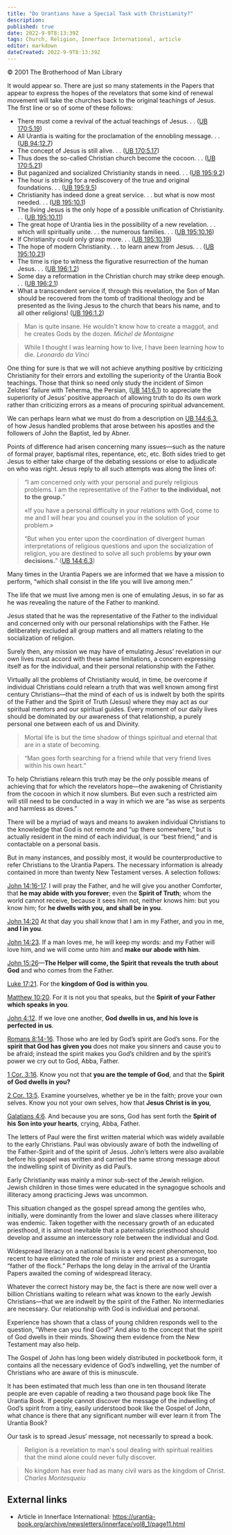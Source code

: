 ```yaml
---
title: "Do Urantians have a Special Task with Christianity?"
description: 
published: true
date: 2022-9-9T8:13:39Z
tags: Church, Religion, Innerface International, article
editor: markdown
dateCreated: 2022-9-9T8:13:39Z
---
```


<p class="v-card v-sheet theme--light grey lighten-3 px-2">© 2001 The Brotherhood of Man Library</p>

It would appear so. There are just so many statements in the Papers that appear to express the hopes of the revelators that some kind of renewal movement will take the churches back to the original teachings of Jesus. The first line or so of some of these follows:

- There must come a revival of the actual teachings of Jesus. . .  ([UB 170:5.19](/en/The_Urantia_Book/170#p5_19))
- All Urantia is waiting for the proclamation of the ennobling message. . . ([UB 94:12.7](/en/The_Urantia_Book/94#p12_7))
- The concept of Jesus is still alive. . . ([UB 170:5.17](/en/The_Urantia_Book/170#p5_17))
- Thus does the so-called Christian church become the cocoon. . . ([UB 170:5.21](/en/The_Urantia_Book/170#p5_21))
- But paganized and socialized Christianity stands in need. . . ([UB 195:9.2](/en/The_Urantia_Book/195#p9_2))
- The hour is striking for a rediscovery of the true and original foundations. . . ([UB 195:9.5](/en/The_Urantia_Book/195#p9_5))
- Christianity has indeed done a great service. . . but what is now most needed. . . ([UB 195:10.1](/en/The_Urantia_Book/195#p10_1))
- The living Jesus is the only hope of a possible unification of Christianity. . . ([UB 195:10.11](/en/The_Urantia_Book/195#p10_11))
- The great hope of Urantia lies in the possibility of a new revelation. . . which will spiritually unite. . . the numerous families. . . ([UB 195:10.16](/en/The_Urantia_Book/195#p10_16))
- If Christianity could only grasp more. . . ([UB 195:10.19](/en/The_Urantia_Book/195#p10_19))
- The hope of modern Christianity. . . to learn anew from Jesus. . . ([UB 195:10.21](/en/The_Urantia_Book/195#p10_21))
- The time is ripe to witness the figurative resurrection of the human Jesus. . . ([UB 196:1.2](/en/The_Urantia_Book/196#p1_2))
- Some day a reformation in the Christian church may strike deep enough. . . ([UB 196:2.1](/en/The_Urantia_Book/196#p2_1))
- What a transcendent service if, through this revelation, the Son of Man should be recovered from the tomb of traditional theology and be presented as the living Jesus to the church that bears his name, and to all other religions! ([UB 196:1.2](/en/The_Urantia_Book/196#p1_2))

> Man is quite insane. He wouldn't know how to create a maggot, and he creates Gods by the dozen.
> _Michel de Montaigne_

> While I thought I was learning how to live, I have been learning how to die.
> _Leonardo da Vinci_

One thing for sure is that we will not achieve anything positive by criticizing Christianity for their errors and extolling the superiority of the Urantia Book teachings. Those that think so need only study the incident of Simon Zelotes’ failure with Teherma, the Persian, ([UB 141:6.1](/en/The_Urantia_Book/141#p6_1)) to appreciate the superiority of Jesus’ positive approach of allowing truth to do its own work rather than criticizing errors as a means of procuring spiritual advancement.

We can perhaps learn what we must do from a description on [UB 144:6.3](/en/The_Urantia_Book/144#p6_3), of how Jesus handled problems that arose between his apostles and the followers of John the Baptist, led by Abner.

Points of difference had arisen concerning many issues—such as the nature of formal prayer, baptismal rites, repentance, etc, etc. Both sides tried to get Jesus to either take charge of the debating sessions or else to adjudicate on who was right. Jesus reply to all such attempts was along the lines of:

> “I am concerned only with your personal and purely religious problems. I am the representative of the Father **to the individual, not to the group.**”
> 
> «If you have a personal difficulty in your relations with God, come to me and I will hear you and counsel you in the solution of your problem.»
> 
> “But when you enter upon the coordination of divergent human interpretations of religious questions and upon the socialization of religion, you are destined to solve all such problems **by your own decisions.**” ([UB 144:6.3](/en/The_Urantia_Book/144#p6_3))

Many times in the Urantia Papers we are informed that we have a mission to perform, “which shall consist in the life you will live among men.”

The life that we must live among men is one of emulating Jesus, in so far as he was revealing the nature of the Father to mankind.

Jesus stated that he was the representative of the Father to the individual and concerned only with our personal relationships with the Father. He deliberately excluded all group matters and all matters relating to the socialization of religion.

Surely then, any mission we may have of emulating Jesus’ revelation in our own lives must accord with these same limitations, a concern expressing itself as for the individual, and their personal relationship with the Father.

Virtually all the problems of Christianity would, in time, be overcome if individual Christians could relearn a truth that was well known among first century Christians—that the mind of each of us is indwelt by both the spirits of the Father and the Spirit of Truth (Jesus) where they may act as our spiritual mentors and our spiritual guides. Every moment of our daily lives should be dominated by our awareness of that relationship, a purely personal one between each of us and Divinity.

> Mortal life is but the time shadow of things spiritual and eternal that are in a state of becoming.

> “Man goes forth searching for a friend while that very friend lives within his own heart.”

To help Christians relearn this truth may be the only possible means of achieving that for which the revelators hope—the awakening of Christianity from the cocoon in which it now slumbers. But even such a restricted aim will still need to be conducted in a way in which we are “as wise as serpents and harmless as doves.”

There will be a myriad of ways and means to awaken individual Christians to the knowledge that God is not remote and “up there somewhere,” but is actually resident in the mind of each individual, is our “best friend,” and is contactable on a personal basis.

But in many instances, and possibly most, it would be counterproductive to refer Christians to the Urantia Papers. The necessary information is already contained in more than twenty New Testament verses. A selection follows:

[John 14:16-17](/en/Bible/John/14#v16). I will pray the Father, and he will give you another Comforter, that **he may abide with you forever**; even the **Spirit of Truth**; whom the world cannot receive, because it sees him not, neither knows him: but you know him; for **he dwells with you, and shall be in you**.

[John 14:20](/en/Bible/John/14#v20) At that day you shall know that I am in my Father, and you in me, **and I in you**.

[John 14:23](/en/Bible/John/14#v23). If a man loves me, he will keep my words: and my Father will love him, and we will come unto him and **make our abode with him**.

[John 15:26](/en/Bible/John/15#v26)—**The Helper will come, the Spirit that reveals the truth about God** and who comes from the Father.

[Luke 17:21](/en/Bible/Luke/17#v21). For the **kingdom of God is within you**.

[Matthew 10:20](/en/Bible/Matthew/10#v20). For it is not you that speaks, but the **Spirit of your Father which speaks in you**.

[John 4:12](/en/Bible/John/4#v12). If we love one another, **God dwells in us, and his love is perfected in us**.

[Romans 8:14-16](/en/Bible/Romans/8#v14). Those who are led by God’s spirit are God’s sons. For the **spirit that God has given you** does not make you sinners and cause you to be afraid; instead the spirit makes you God’s children and by the spirit’s power we cry out to God, Abba, Father.

[1 Cor. 3:16](/en/Bible/1_Corinthians/1#v16). Know you not that **you are the temple of God**, and that the **Spirit of God dwells in you?**

[2 Cor. 13:5](/en/Bible/2_Corinthians/13#v5). Examine yourselves, whether ye be in the faith; prove your own selves. Know you not your own selves, how that **Jesus Christ is in you**,

[Galatians 4:6](/en/Bible/Galatians/4#v6). And because you are sons, God has sent forth the **Spirit of his Son into your hearts**, crying, Abba, Father.

The letters of Paul were the first written material which was widely available to the early Christians. Paul was obviously aware of both the indwelling of the Father-Spirit and of the spirit of Jesus. John’s letters were also available before his gospel was written and carried the same strong message about the indwelling spirit of Divinity as did Paul’s.

Early Christianity was mainly a minor sub-sect of the Jewish religion. Jewish children in those times were educated in the synagogue schools and illiteracy among practicing Jews was uncommon.

This situation changed as the gospel spread among the gentiles who, initially, were dominantly from the lower and slave classes where illiteracy was endemic. Taken together with the necessary growth of an educated priesthood, it is almost inevitable that a paternalistic priesthood should develop and assume an intercessory role between the individual and God.

Widespread literacy on a national basis is a very recent phenomenon, too recent to have eliminated the role of minister and priest as a surrogate “father of the flock.” Perhaps the long delay in the arrival of the Urantia Papers awaited the coming of widespread literacy.

Whatever the correct history may be, the fact is there are now well over a billion Christians waiting to relearn what was known to the early Jewish Christians—that we are indwelt by the spirit of the Father. No intermediaries are necessary. Our relationship with God is individual and personal.

Experience has shown that a class of young children responds well to the question, “Where can you find God?” And also to the concept that the spirit of God dwells in their minds. Showing them evidence from the New Testament may also help.

The Gospel of John has long been widely distributed in pocketbook form, it contains all the necessary evidence of God’s indwelling, yet the number of Christians who are aware of this is minuscule.

It has been estimated that much less than one in ten thousand literate people are even capable of reading a two thousand page book like The Urantia Book. If people cannot discover the message of the indwelling of God’s spirit from a tiny, easily understood book like the Gospel of John, what chance is there that any significant number will ever learn it from The Urantia Book?

Our task is to spread Jesus’ message, not necessarily to spread a book.

> Religion is a revelation to man's soul dealing with spiritual realities that the mind alone could never fully discover.

> No kingdom has ever had as many civil wars as the kingdom of Christ.
> _Charles Montesqueiu_

## External links

- Article in Innerface International: https://urantia-book.org/archive/newsletters/innerface/vol8_1/page11.html


